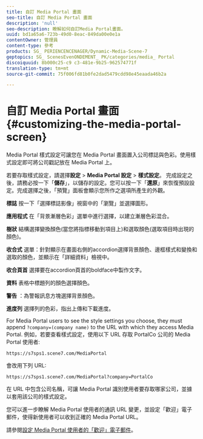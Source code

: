 ```yaml
---
title: 自訂 Media Portal 畫面
seo-title: 自訂 Media Portal 畫面
description: 'null'
seo-description: 瞭解如何自訂Media Portal畫面。
uuid: bd1a65a6-723b-49d0-8eac-849da00e0e1a
contentOwner: 管理員
content-type: 參考
products: SG_ PERIENCENCENAGER/Dynamic-Media-Scene-7
geptopics: SG_ ScenesEvenONDEMENT_ PK/categories/media_ Portal
discoiquuid: 8b000c25-c9 c3-481e-9b25-962574771f
translation-type: tm+mt
source-git-commit: 75f006fd81b0fe2dad5479cdd98e45eaada46b2a

---
```



# 自訂 Media Portal 畫面{#customizing-the-media-portal-screen}

Media Portal 樣式設定可讓您在 Media Portal 畫面置入公司標誌與色彩。使用樣式設定即可將公司戳記放在 Media Portal 上。

若要存取樣式設定，請選擇&#x200B;**設定** &gt; **Media Portal 設定** &gt; **樣式設定**。 完成設定之後，請務必按一下「**儲存**」，以儲存的設定。您可以按一下「**還原**」來恢復預設設定。完成選擇之後，「預覽」面板會顯示您所作之選項所產生的外觀。

**標誌** 按一下「選擇標誌影像」視窗中的「瀏覽」並選擇圖形。

**應用程式** 在「背景漸層色彩」選單中進行選擇，以建立漸層色彩混合。

**樹狀** 結構選擇變換顏色(當您將指標移動到項目上)和選取顏色(選取項目時出現的顏色)。

**收合式** 選單：針對顯示在畫面右側的accordion選擇背景顏色、邊框樣式和變換和選取的顏色，並顯示在「詳細資料」檢視中。

**收合頁首** 選擇要在accordion頁首的boldface中製作文字。

**資料** 表格中標題列的顏色選擇顏色。

**警告** ：為警報訊息方塊選擇背景顏色。

**進度列** 選擇列的色彩，指出上傳和下載進度。

For Media Portal users to see the style settings you choose, they must append `?company=(company name)` to the URL with which they access Media Portal. 例如，若要查看樣式設定，使用以下 URL 存取 PortalCo 公司的 Media Portal 使用者:

`https://s7sps1.scene7.com/MediaPortal`

會改用下列 URL:

`https://s7sps1.scene7.com/MediaPortal?company=PortalCo`

在 URL 中包含公司名稱，可讓 Media Portal 識別使用者要存取哪家公司，並據以套用該公司的樣式設定。

您可以進一步瞭解 Media Portal 使用者的通訊 URL 變更，並設定「歡迎」電子郵件，使得新使用者可以收到正確的 Media Portal URL。

請參閱[設定 Media Portal 使用者的「歡迎」電子郵件](adding-media-portal-users.md#setting_up_the_welcome_e_mail_message_for_media_portal_users)。
